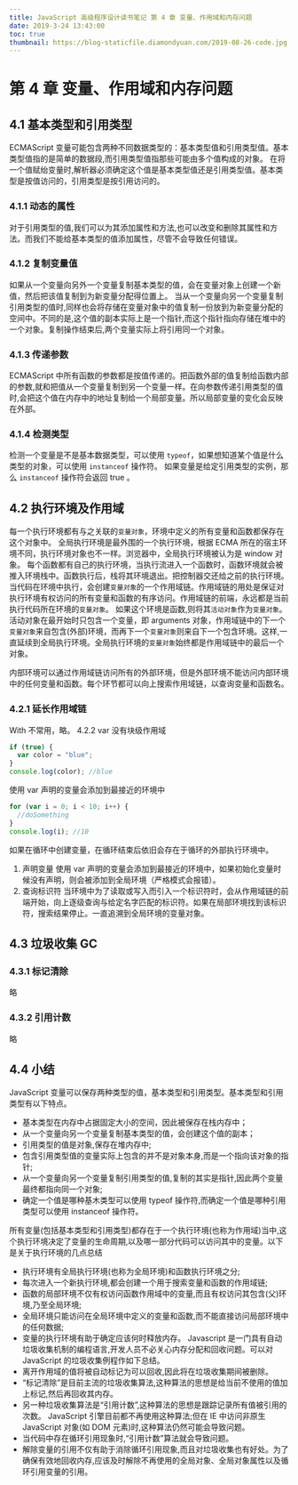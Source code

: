 ```yaml
---
title: JavaScript 高级程序设计读书笔记 第 4 章 变量、作用域和内存问题
date: 2019-3-24 13:43:00
toc: true
thumbnail: https://blog-staticfile.diamondyuan.com/2019-08-26-code.jpg
---
```


# 第 4 章 变量、作用域和内存问题

## 4.1 基本类型和引用类型

ECMAScript 变量可能包含两种不同数据类型的：基本类型值和引用类型值。基本类型值指的是简单的数据段,而引用类型值指那些可能由多个值构成的对象。
在将一个值赋绐变量时,解析器必须确定这个值是基本类型值还是引用类型值。基本类型是按值访问的，引用类型是按引用访问的。

<!-- more -->

### 4.1.1 动态的属性

对于引用类型的值,我们可以为其添加属性和方法,也可以改变和删除其属性和方法。而我们不能给基本类型的值添加属性，尽管不会导致任何错误。

### 4.1.2 复制变量值

如果从一个变量向另外一个变量复制基本类型的值，会在变量对象上创建一个新值，然后把该值复制到为新变量分配得位置上。
当从一个变量向另一个变量复制引用类型的值时,同样也会将存储在变量对象中的值复制一份放到为新变量分配的空间中。不同的是,这个值的副本实际上是一个指针,而这个指针指向存储在堆中的一个对象。复制操作结束后,两个变量实际上将引用同一个对象。

### 4.1.3 传递参数

ECMAScript 中所有函数的参数都是按值传递的。把函数外部的值复制给函数内部的参数,就和把值从一个变量复制到另一个变量一样。在向参数传递引用类型的值时,会把这个值在内存中的地址复制给一个局部变量。所以局部变量的变化会反映在外部。

### 4.1.4 检测类型

检测一个变量是不是基本数据类型，可以使用 `typeof`，如果想知道某个值是什么类型的对象，可以使用 `instanceof` 操作符。
如果变量是给定引用类型的实例，那么 `instanceof` 操作符会返回 true 。

## 4.2 执行环境及作用域

每一个执行环境都有与之关联的`变量对象`，环境中定义的所有变量和函数都保存在这个对象中。
全局执行环境是最外围的一个执行环境，根据 ECMA 所在的宿主环境不同，执行环境对象也不一样。浏览器中，全局执行环境被认为是 window 对象。
每个函数都有自己的执行环境，当执行流进入一个函数时，函数环境就会被推入环境栈中。函数执行后，栈将其环境退出。把控制器交还给之前的执行环境。
当代码在环境中执行，会创建`变量对象`的一个作用域链。作用域链的用处是保证对执行环境有权访问的所有变量和函数的有序访问。作用域链的前端，永远都是当前执行代码所在环境的`变量对象`。
如果这个环境是函数,则将其`活动对象`作为`变量对象`。活动对象在最开始时只包含一个变量，即 arguments 对象，作用域链中的下一个`变量对象`来自包含(外部)环境，而再下一个`变量对象`则来自下一个包含环境。这样,一直延续到全局执行环境。全局执行环境的`变量对象`始终都是作用域链中的最后一个对象。

内部环境可以通过作用域链访问所有的外部环境，但是外部环境不能访问内部环境中的任何变量和函数。每个环节都可以向上搜索作用域链，以查询变量和函数名。

### 4.2.1 延长作用域链

With 不常用，略。
4.2.2 var 没有块级作用域

```js
if (true) {
  var color = "blue";
}
console.log(color); //blue
```

使用 var 声明的变量会添加到最接近的环境中

```js
for (var i = 0; i < 10; i++) {
  //doSomething
}
console.log(i); //10
```

如果在循环中创建变量，在循环结束后依旧会存在于循环的外部执行环境中。

1. 声明变量
   使用 var 声明的变量会添加到最接近的环境中，如果初始化变量时候没有声明，则会被添加到全局环境（严格模式会报错）。
2. 查询标识符
   当环境中为了读取或写入而引入一个标识符时，会从作用域链的前端开始，向上逐级查询与给定名字匹配的标识符。如果在局部环境找到该标识符，搜索结果停止。一直追溯到全局环境的变量对象。

## 4.3 垃圾收集 GC

### 4.3.1 标记清除

略

### 4.3.2 引用计数

略

## 4.4 小结

JavaScript 变量可以保存两种类型的值，基本类型和引用类型。基本类型和引用类型有以下特点。

- 基本类型在内存中占据固定大小的空间，因此被保存在栈内存中；
- 从一个变量向另一个变量复制基本类型的值，会创建这个值的副本；
- 引用类型的值是对象,保存在堆内存中;
- 包含引用类型值的变量实际上包含的并不是对象本身,而是一个指向该对象的指针;
- 从一个变量向另一个变量复制引用类型的值,复制的其实是指针,因此两个变量最终都指向同一个对象;
- 确定一个值是哪种基木类型可以使用 typeof 操作符,而确定一个值是哪种引用类型可以使用 instanceof 操作符。

所有变量(包括基本类型和引用类型)都存在于一个执行环境(也称为作用域)当中,这个执行环境决定了变量的生命周期,以及哪一部分代码可以访问其中的变量。以下是关于执行环境的几点总结

- 执行环境有全局执行环境(也称为全局环境)和函数执行环境之分;
- 每次进入一个新执行环境,都会创建一个用于搜索变量和函数的作用域链;
- 函数的局部环境不仅有权访问函数作用域中的变量,而且有权访问其包含(父)环境,乃至全局环境;
- 全局环境只能访问在全局环境中定义的变量和函数,而不能直接访问局部环境中的任何数据;
- 变量的执行环境有助于确定应该何时释放内存。
  Javascript 是一门具有自动垃圾收集机制的编程语言,开发人员不必关心内存分配和回收问题。可以对 JavaScript 的垃圾收集例程作如下总结。
- 离开作用域的值将被自动标记为可以回收,因此将在垃圾收集期间被删除。
- “标记清除”是目前主流的垃圾收集算法,这种算法的思想是给当前不使用的值加上标记,然后再回收其内存。
- 另一种垃圾收集算法是“引用计数”,这种算法的思想是跟踪记录所有值被引用的次数。 JavaScript 引擎目前都不再使用这种算法;但在 IE 中访问非原生 JavaScript 对象(如 DOM 元素)时,这种算法仍然可能会导致问题。
- 当代码中存在循环引用现象时,“引用计数”算法就会导致问题。
- 解除变量的引用不仅有助于消除循环引用现象,而且对垃圾收集也有好处。为了确保有效地回收内存,应该及时解除不再使用的全局对象、全局对象属性以及循环引用变量的引用。
